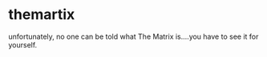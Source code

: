 themartix
=========

unfortunately, no one can be told what The Matrix is....you have to see it for yourself.